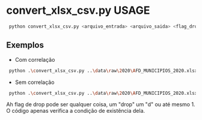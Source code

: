 # convert_xlsx_csv.py USAGE

```.sh
 python convert_xlsx_csv.py <arquivo_entrada> <arquivo_saida> <flag_drop_correlacao>
```

## Exemplos

- Com correlação

```.sh
 python .\convert_xlsx_csv.py ..\data\raw\2020\AFD_MUNICIPIOS_2020.xlsx ..\data\interim\2020\AFD_CLEAN_2020.csv
```

- Sem correlação

```.sh
 python .\convert_xlsx_csv.py ..\data\raw\2020\AFD_MUNICIPIOS_2020.xlsx ..\data\interim\2020\AFD_CLEAN_2020.csv drop
```

Ah flag de drop pode ser qualquer coisa, um "drop" um "d" ou até mesmo 1. O código apenas verifica a condição de existência dela.